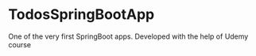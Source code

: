 # TodosSpringBootApp
One of the very first SpringBoot apps. Developed with the help of Udemy course
